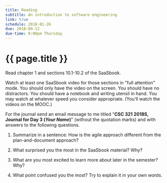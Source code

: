 ```yaml
---
title: Reading
subtitle: An introduction to software engineering
link: true
schedule: 2018-01-26
due: 2018-09-12
due-time: 9:00pm Thursday
---
```

# {{ page.title }}

Read chapter 1 and sections 10.1-10.2 of the SaaSbook.

Watch at least one SaaSbook video for those sections in "full attention"
mode.  You should only have the video on the screen.  You should have no
distractors.  You should have a notebook and writing utensil in hand.  You
may watch at whatever speed you consider appropriate.  (You'll watch the
videos on the MOOC.)

For the journal send an email message to me titled "**CSC 321 2018S,
Journal for Day 3 (*Your Name*)**" (without the quotation marks) and
with answers to the following questions.

1. Summarize in a sentence: How is the agile approach different from the
plan-and-document approach?

2. What surprised you the most in the SaaSbook material?  Why?

3. What are you most excited to learn more about later in the semester?
Why?

4. What point confused you the most?  Try to explain it in your own words.

